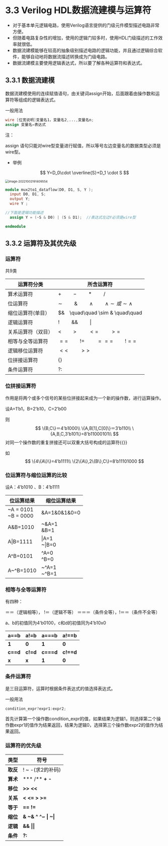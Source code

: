 # 3.3  Verilog HDL数据流建模与运算符

- 对于基本单元逻辑电路，使用Verilog语言提供的门级元件模型描述电路非常方便。 
- 但随着电路复杂性的增加，使用的逻辑门较多时，使用HDL门级描述的工作效率就很低。
- 数据流建模能够在较高的抽象级别描述电路的逻辑功能，并且通过逻辑综合软件，能够自动地将数据流描述转换成为门级电路。 
- 数据流建模主要使用逻辑表达式，所以要了解各种运算符和表达式。

## 3.3.1 数据流建模

数据流建模使用的连续赋值语句，由关键词assign开始，后面跟着由操作数和运算符等组成的逻辑表达式。

一般用法

```verilog
wire [位宽说明]变量名1，变量名2,...,变量名n;
assign 变量名=表达式
```

注：

assign 语句只能对wire型变量进行赋值，所以等号左边变量名的数据类型必须是wire型。

- 举例

$$
Y=D_0\cdot \overline{S}+D_1 \cdot S
$$

<img src="https://mypic-1312707183.cos.ap-nanjing.myqcloud.com/image-20221002191409554.png" alt="image-20221002191409554" style="zoom: 67%;" />

```verilog
module mux2to1_dataflow(D0, D1, S, Y );
  input D0, D1, S;  
  output Y;
  wire Y ; 

//下面是逻辑功能描述
  assign Y = (~S & D0) | (S & D1);  //表达式左边Y必须是wire型

endmodule                       

```

## 3.3.2  运算符及其优先级

### 运算符

共9类

| 运算符分类         | 所含运算符                                                   |
| ------------------ | ------------------------------------------------------------ |
| 算术运算符         | $+\quad \quad -\quad \quad *\quad \quad /\quad \quad %$      |
| 位运算符           | $\sim \quad \quad\& \quad\quad \wedge \quad\quad \wedge \sim 或\sim \wedge$ |
| 缩位运算符(单目）  | $\&　\quad\quad \sim \& \quad\quad | \quad\quad \sim | \quad\quad \wedge \quad\quad \wedge \sim 或\sim \wedge$ |
| 逻辑运算符         | $! \quad\quad \&\& \quad\quad \|$                            |
| 关系运算符（双目） | $< \quad\quad > \quad\quad <= \quad\quad >=$                 |
| 相等与全等运算符   | $== \quad\quad != \quad\quad === \quad\quad!==$              |
| 逻辑移位运算符     | $<< \quad\quad >>$                                           |
| 位拼接运算符       | $\{\}$                                                       |
| 条件运算符         | $?:$                                                         |

### 位拼接运算符

作用是将两个或多个信号的某些位拼接起来成为一个新的操作数，进行运算操作。

设A=1’b1，B=2’b10，C=2’b00

则
$$
\{B,C\}＝4’b1000\\
\{A,B[1],C[0]\}＝3’b110\\
\{A,B,C,3’b101\}=8’b11000101\\
$$
对同一个操作数的重复拼接还可以双重大括号构成的运算符{{}}

如
$$
\{4\{A\}\}=4’b1111\\
\{2\{A\},2\{B\},C\}=8’b11101000
$$

### 位运算符与缩位运算的比较

设A：4’b1010 、B：4’b1111

| 位运算结果              | 缩位运算结果     |
| ----------------------- | ---------------- |
| ~A = 0101<br/>~B = 0000 | &A=1&0&1&0=0     |
| A&B=1010                | ~&A=1<br/>&B=1   |
| A\|B=1111               | \|A=1<br/>~\|B=0 |
| A^B=0101                | ^A=0<br/>^B=0    |
| A~^B=1010               | ~^A=1<br/>~^B=1  |

### 相等与全等运算符

有四种：

＝＝（逻辑相等），    !＝（逻辑不等）
＝＝＝（条件全等），!＝＝（条件不全等） 

a、b的初值同为4‘b0100，c和d的初值同为4’b10x0

| a==b     | a!=b     | a===b     | a!==b     |
| -------- | -------- | --------- | --------- |
| **1**    | **0**    | **1**     | **0**     |
| **c==d** | **c!=d** | **c===d** | **c!==d** |
| **x**    | **x**    | **1**     | **0**     |

### 条件运算符

是三目运算符，运算时根据条件表达式的值选择表达式。

一般用法

```verilog
condition_expr?expr1:expr2;
```

首先计算第一个操作数condition_expr的值，如果结果为逻辑1，则选择第二个操作数expr1的值作为结果返回，结果为逻辑0，选择第三个操作数expr2的值作为结果返回。

### 运算符的优先级

| **类型** | **符号**                           |
| -------- | ---------------------------------- |
| **取反** | ! ~ -(求2的补码)                   |
| **算术** | *** /**  **+   -**                 |
| **移位** | **>> <<**                          |
| **关系** | **< <= >   >=**                    |
| **等于** | **== !=**                          |
| **缩位** | **& ~&**  **^   ^~**  **\|   ~\|** |
| **逻辑** | **&&**  **\|\|**                   |
| **条件** | **?:**                             |